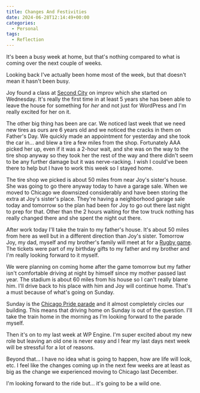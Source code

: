 ```yaml
---
title: Changes And Festivities
date: 2024-06-28T12:14:49+00:00
categories:
  - Personal
tags:
  - Reflection
---
```


It's been a busy week at home, but that's nothing compared to what is coming over the next couple of weeks.

Looking back I've actually been home most of the week, but that doesn't mean it hasn't been busy.

Joy found a class at [Second City][1] on improv which she started on Wednesday. It's really the first time in at least 5 years she has been able to leave the house for something for _her_ and not just for WordPress and I'm really excited for her on it.

The other big thing has been are car. We noticed last week that we need new tires as ours are 6 years old and we noticed the cracks in them on Father's Day. We quickly made an appointment for yesterday and she took the car in... and blew a tire a few miles from the shop. Fortunately AAA picked her up, even if it was a 2-hour wait, and she was on the way to the tire shop anyway so they took her the rest of the way and there didn't seem to be any further damage but it was nerve-racking. I wish I could've been there to help but I have to work this week so I stayed home.

The tire shop we picked is about 50 miles from near Joy's sister's house. She was going to go there anyway today to have a garage sale. When we moved to Chicago we downsized considerably and have been storing the extra at Joy's sister's place. They're having a neighborhood garage sale today and tomorrow so the plan had been for Joy to go out there last night to prep for that. Other than the 2 hours waiting for the tow truck nothing has really changed there and she spent the night out there.

After work today I'll take the train to my father's house. It's about 50 miles from here as well but in a different direction than Joy's sister. Tomorrow Joy, my dad, myself and my brother's family will meet at for a [Rugby game][2]. The tickets were part of my birthday gifts to my father and my brother and I'm really looking forward to it myself.

We were planning on coming home after the game tomorrow but my father isn't comfortable driving at night by himself since my mother passed last year. The stadium is about 60 miles from his house so I can't really blame him. I'll drive back to his place with him and Joy will continue home. That's a must because of what's going on Sunday.

Sunday is the [Chicago Pride parade][3] and it almost completely circles our building. This means that driving home on Sunday is out of the question. I'll take the train home in the morning as I'm looking forward to the parade myself.

Then it's on to my last week at WP Engine. I'm super excited about my new role but leaving an old one is never easy and I fear my last days next week will be stressful for a lot of reasons.

Beyond that... I have no idea what is going to happen, how are life will look, etc. I feel like the changes coming up in the next few weeks are at least as big as the change we experienced moving to Chicago last December.

I'm looking forward to the ride but... it's going to be a wild one.

 [1]: https://www.secondcity.com/chicago
 [2]: https://www.chicagohounds.com
 [3]: https://blockclubchicago.org/2024/06/27/chicago-pride-parade-2024-heres-what-you-need-to-know/